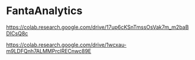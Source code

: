 # FantaAnalytics

https://colab.research.google.com/drive/17up6cKSnTmssOsVak7m_m2baBDICsQ8c


https://colab.research.google.com/drive/1wcxau-m9LDFQnh7ALMMPrclRECnwc89E
